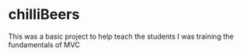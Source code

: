 # chilliBeers

This was a basic project to help teach the students I was training the fundamentals of MVC
